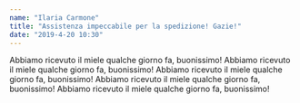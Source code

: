 ```yaml
---
name: "Ilaria Carmone"
title: "Assistenza impeccabile per la spedizione! Gazie!"
date: "2019-4-20 10:30"
---
```


Abbiamo ricevuto il miele qualche giorno fa, buonissimo! Abbiamo ricevuto il miele qualche giorno fa, buonissimo! Abbiamo ricevuto il miele qualche giorno fa, buonissimo! Abbiamo ricevuto il miele qualche giorno fa, buonissimo! Abbiamo ricevuto il miele qualche giorno fa, buonissimo!